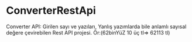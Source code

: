 # ConverterRestApi
Converter API: Girilen sayı ve yazıları, Yanlış yazımlarda bile anlamlı sayısal değere çevirebilen Rest API projesi.    Ör:(62binYüZ 10 üç tl=> 62113 tl)
